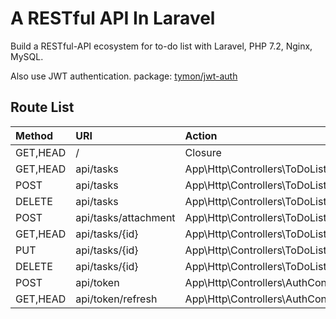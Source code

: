 # A RESTful API In Laravel

Build a RESTful-API ecosystem for to-do list with Laravel, PHP 7.2, Nginx, MySQL.

Also use JWT authentication. package: [tymon/jwt-auth](https://github.com/tymondesigns/jwt-auth)

## Route List
| Method   | URI                  | Action                                                   | Middleware          |
|:---------|:---------------------|:---------------------------------------------------------|:--------------------|
| GET,HEAD | /                    | Closure                                                  | web                 |
| GET,HEAD | api/tasks            | App\Http\Controllers\ToDoListController@getTasks         | api                 |
| POST     | api/tasks            | App\Http\Controllers\ToDoListController@createTask       | api,custom.jwt.auth |
| DELETE   | api/tasks            | App\Http\Controllers\ToDoListController@deleteTasks      | api,custom.jwt.auth |
| POST     | api/tasks/attachment | App\Http\Controllers\ToDoListController@uploadAttachment | api,custom.jwt.auth |
| GET,HEAD | api/tasks/{id}       | App\Http\Controllers\ToDoListController@getTaskById      | api                 |
| PUT      | api/tasks/{id}       | App\Http\Controllers\ToDoListController@updateTaskById   | api,custom.jwt.auth |
| DELETE   | api/tasks/{id}       | App\Http\Controllers\ToDoListController@deleteTaskById   | api,custom.jwt.auth |
| POST     | api/token            | App\Http\Controllers\AuthController@generateToken        | api                 |
| GET,HEAD | api/token/refresh    | App\Http\Controllers\AuthController@refreshToken         | api                 |
